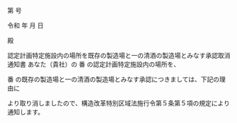 第 号

令和 年 月 日

殿

認定計画特定施設内の場所を既存の製造場と一の清酒の製造場とみなす承認取消通知書 あなた（貴社）の 番 の認定計画特定施設内の場所を、

番 の既存の製造場と一の清酒の製造場とみなす承認につきましては、下記の理由に

より取り消しましたので、構造改革特別区域法施行令第５条第５項の規定により通知します。